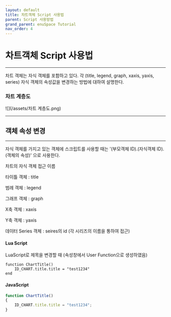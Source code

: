 ```yaml
---
layout: default
title: 차트객체 Script 사용법
parent: Script 사용방법
grand_parent: enuSpace Tutorial
nav_order: 4
---
```


# 차트객체 Script 사용법

---

차트 객체는 자식 객체를 포함하고 있다. 각 \(title, legend, graph, xaxis, yaxis, series\) 자식 객체의 속성값을 변경하는 방법에 대하여 설명한다. 

### 차트 계층도

![](/assets/차트 계층도.png)

---

## 객체 속성 변경

---

자식 객체를 가지고 있는 객체에 스크립트를 사용할 때는 '\(부모객체 ID\).\(자식객체 ID\).\(객체의 속성\)' 으로 사용한다.

차트의 자식 객체 접근 이름

타이틀 객체 : title

범례 객체 : legend

그래프 객체 : graph

X축 객체 : xaxis

Y축 객체 : yaxis

데이터 Series 객체 : seires의 id \(각 시리즈의 이름을 통하여 접근\)

#### Lua Script

LuaScript로 제목을 변경할 때 \(속성창에서 User Function으로 생성하였음\)

```
function ChartTitle()
    ID_CHART.title.title = "test1234"
end
```

#### JavaScript

```js
function ChartTitle()
{
    ID_CHART.title.title = "test1234";
}
```



